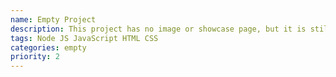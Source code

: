 ```yaml
---
name: Empty Project
description: This project has no image or showcase page, but it is still a beautiful project inside out!
tags: Node JS JavaScript HTML CSS
categories: empty
priority: 2
---
```

